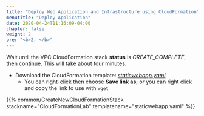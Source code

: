 ```yaml
---
title: "Deploy Web Application and Infrastructure using CloudFormation"
menutitle: "Deploy Application"
date: 2020-04-24T11:16:09-04:00
chapter: false
weight: 2
pre: "<b>2. </b>"
---
```


Wait until the VPC CloudFormation stack **status** is _CREATE_COMPLETE_, then continue. This will take about four minutes.

* Download the CloudFormation template: [_staticwebapp.yaml_](/Reliability/Common/Code/CloudFormation/staticwebapp.yaml)
  * You can right-click then choose **Save link as**; or you can right click and copy the link to use with `wget`

{{% common/CreateNewCloudFormationStack stackname="CloudFormationLab" templatename="staticwebapp.yaml" %}}
